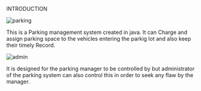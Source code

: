 INTRODUCTION

![parking](https://github.com/user-attachments/assets/a84302a4-36fe-4716-a7e3-c61bbc01949a)


This is a Parking management system created in java. It can Charge and assign parking space to the vehicles entering the parkig lot and also keep their timely Record.


![admin](https://github.com/user-attachments/assets/dd18554d-ba9c-492a-a495-8a842782a1ec)


It is designed for the parking manager to be controlled by but administrator of the parking system can also control this in order to seek any flaw by the manager.
